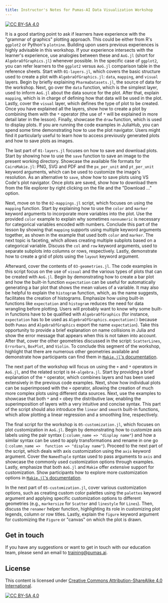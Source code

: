 ```yaml
---
title: Instructor's Notes for Pumas-AI Data Visualization Workshop
---
```


[![CC BY-SA 4.0](https://img.shields.io/badge/License-CC%20BY--SA%204.0-lightgrey.svg)](http://creativecommons.org/licenses/by-sa/4.0/)

It is a good starting point to ask if learners have experience with the "grammar of graphics" plotting approach.
This could be either from R's `ggplot2` or Python's `plotnine`.
Building upon users previous experiences is highly advisable in this workshop.
If your experience intersects with the learner's experience,
use analogies between these and `AoG.jl` (short for `AlgebraOfGraphics.jl`) whenever possible.
In the specific case of `ggplot2`, you can refer learners to the `ggplot2` versus `AoG.jl` comparison table in the reference sheets.
Start with `01-layers.jl`, which covers the basic structure used to create a plot with `AlgebraOfGraphics.jl`: `data`, `mapping`, and `visual` layers.
Begin by briefly explaining `PharmaDatasets.jl`, the source of data for the workshop. Next, go over the `data` function, which is the simplest layer, used to 
inform `AoG.jl` about the data source for the plot. After that, explain `mapping`, which is in charge of defining how that data 
will be used in the plot. Lastly, cover the `visual` layer, which defines the type of plot to be created. Once you have explained all the layers, show how to 
create a plot by combining them with the `*` operator (the use of `*` will be explained in more detail later in the lesson). Finally, showcase the `draw` 
function, which is used to display plots. If you are running the code examples in JuliaHub, you can spend some time demonstrating how to use the plot 
navigator. Users might find it particularly useful to learn how to access previously generated plots and how to save plots as images.

The last part of `01-layers.jl` focuses on how to save and download plots. Start by showing how to use the `save` function to save an image to the present 
working directory. Showcase the available file formats for `CairoMakie.jl`: PNG, SVG and PDF and the `px_per_unit` and `pt_per_unit` keyword arguments, which 
can be used to customize the image's resolution. As an alternative to `save`, show how to save plots using VS Code's plot navigator. Once plots are saved, show 
how to download them from the file explorer by right clicking on the file and the "Download ..." option. 

Next, move on to the `02-mappings.jl` script, which focuses on using the `mapping` function. Start by explaining how to use the `color` and `marker` keyword 
arguments to incorporate more variables into the plot. Use the provided `color` example to explain why sometimes `nonnumeric` is necessary for categorical 
variables encoded with numbers. Conclude this part of the lesson by showing that `mapping` supports using multiple keyword arguments together, as shown in the 
example that used both `color` and `marker`. The next topic is faceting, which allows creating multiple subplots based on a categorical variable. Discuss the 
`col` and `row` keyword arguments, used to separate subplots into columns or rows, respectively. Lastly, demonstrate how to create a grid of plots using the 
`layout` keyword argument. 

Afterward, cover the contents of `03-geometries.jl`. The code examples in this script focus on the use of `visual` and the various types of plots that can be 
created with `AoG.jl`. Begin by demonstrating how to create a bar plot and how the built-in function `expectation` can be useful for automatically generating a 
bar plot that shows the mean values of a variable. It may also be helpful to explain the `histogram` function, which, as the name suggests, facilitates the 
creation of histograms. Emphasize how using built-in functions like `expectation` and `histogram` reduces the need for data wrangling before plotting. Users 
will probably want to know why some built-in functions have to be qualified with `AlgebraOfGraphics` (for instance, `expectation` has to be used as 
`AlgebraOfGraphics.expectation()` because both `Pumas` and `AlgebraOfGraphics` export the name `expectation`). Take this opportunity to provide a brief 
explanation on name collisions in Julia and show the error message that appears when this is not taken into account. After 
that, cover the other geometries discussed in the script: `ScatterLines`, `Errorbars`, `BoxPlot`, and `Violin`. To conclude this segment of the workshop, 
highlight that there are numerous other geometries available and demonstrate how participants can find them in 
[`Makie.jl`'s documentation](https://docs.makie.org/stable/examples/plotting_functions/index.html#plotting_functions).

The next part of the workshop will focus on using the `+` and `*` operators in `AoG.jl`, and the related script is `04-algebra.jl`. Start by providing a brief 
explanation of the `*` operator, which combines layers and has been used extensively in the previous code examples. Next, show how individual plots can be 
superimposed with the `+` operator, allowing the creation of much more complex plots using different data sources. Next, use the examples to showcase that both 
`*` and `+` obey the distributive law, enabling the superimposition of layers with a very intuitive and concise syntax. This part of the script should also 
introduce the `linear` and `smooth` built-in functions, which allow plotting a linear regression and a smoothing line, respectively.


The final script for the workshop is `05-customization.jl`, which focuses on plot customization in `AoG.jl`. Begin by demonstrating how to customize axis labels 
using the pair syntax (`:column_name => "display name"`) and how a similar syntax can be used to apply transformations and rename in one go (`:column_name => 
function => "display name"`). Proceed to the next part of the script, which deals with axis customization using the `axis` keyword argument. Cover the 
`NamedTuple` syntax used to pass arguments to `axis` and showcase the commonly used customization options through examples. Lastly, emphasize that both `AoG.jl` 
and `Makie` offer *extensive* support for customization. Show participants how to explore more customization options in [`Makie.jl`'s 
documentation](https://docs.makie.org/stable/examples/blocks/axis/index.html#attributes).

In the next part of `05-customization.jl`, cover various customization options, such as creating custom color palettes using the `palettes` keyword argument and 
applying specific customization options to different geometries (e.g., `markersize` for `Scatter` and `linestyle` for `Lines`). Then, discuss the `renamer` 
helper function, highlighting its role in customizing plot legends, column or row titles. Lastly, explain the `figure` keyword argument for customizing the 
`Figure` or "canvas" on which the plot is drawn.

## Get in touch

If you have any suggestions or want to get in touch with our education team,
please send an email to <training@pumas.ai>.

## License

This content is licensed under [Creative Commons Attribution-ShareAlike 4.0 International](http://creativecommons.org/licenses/by-sa/4.0/).

[![CC BY-SA 4.0](https://licensebuttons.net/l/by-sa/4.0/88x31.png)](http://creativecommons.org/licenses/by-sa/4.0/)
